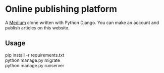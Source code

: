 ﻿# Online publishing platform
A [Medium](https://medium.com/) clone written with Python Django. You can make an account and publish articles on this website.

## Usage
pip install -r requirements.txt
<br>
python manage.py migrate 
<br>
python manage.py runserver
<br>
